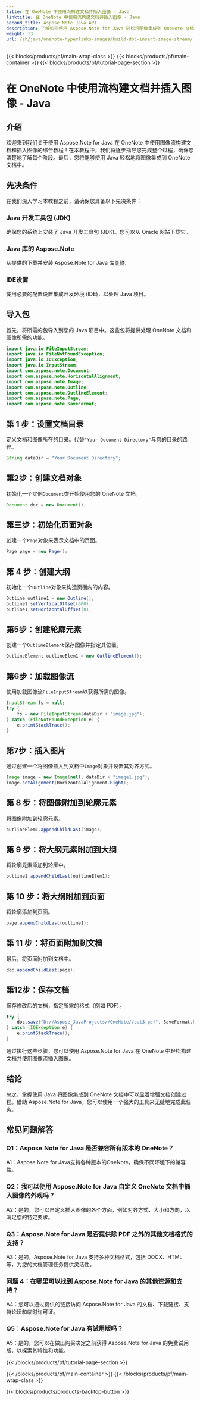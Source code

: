 ```yaml
---
title: 在 OneNote 中使用流构建文档并插入图像 - Java
linktitle: 在 OneNote 中使用流构建文档并插入图像 - Java
second_title: Aspose.Note Java API
description: 了解如何使用 Aspose.Note for Java 轻松将图像集成到 OneNote 文档中。面向 Java 开发人员的分步教程。
weight: 13
url: /zh/java/onenote-hyperlinks-images/build-doc-insert-image-stream/
---
```


{{< blocks/products/pf/main-wrap-class >}}
{{< blocks/products/pf/main-container >}}
{{< blocks/products/pf/tutorial-page-section >}}

# 在 OneNote 中使用流构建文档并插入图像 - Java

## 介绍

欢迎来到我们关于使用 Aspose.Note for Java 在 OneNote 中使用图像流构建文档和插入图像的综合教程！在本教程中，我们将逐步指导您完成整个过程，确保您清楚地了解每个阶段。最后，您将能够使用 Java 轻松地将图像集成到 OneNote 文档中。

## 先决条件

在我们深入学习本教程之前，请确保您具备以下先决条件：

### Java 开发工具包 (JDK)

确保您的系统上安装了 Java 开发工具包 (JDK)。您可以从 Oracle 网站下载它。

### Java 库的 Aspose.Note

从提供的下载并安装 Aspose.Note for Java 库[关联](https://releases.aspose.com/note/java/).

### IDE设置

使用必要的配置设置集成开发环境 (IDE)，以处理 Java 项目。

## 导入包

首先，将所需的包导入到您的 Java 项目中。这些包将提供处理 OneNote 文档和图像所需的功能。

```java
import java.io.FileInputStream;
import java.io.FileNotFoundException;
import java.io.IOException;
import java.io.InputStream;
import com.aspose.note.Document;
import com.aspose.note.HorizontalAlignment;
import com.aspose.note.Image;
import com.aspose.note.Outline;
import com.aspose.note.OutlineElement;
import com.aspose.note.Page;
import com.aspose.note.SaveFormat;
```

## 第 1 步：设置文档目录

定义文档和图像所在的目录。代替`"Your Document Directory"`与您的目录的路径。

```java
String dataDir = "Your Document Directory";
```

## 第2步：创建文档对象

初始化一个实例`Document`类开始使用您的 OneNote 文档。

```java
Document doc = new Document();
```

## 第三步：初始化页面对象

创建一个`Page`对象来表示文档中的页面。

```java
Page page = new Page();
```

## 第 4 步：创建大纲

初始化一个`Outline`对象来构造页面内的内容。

```java
Outline outline1 = new Outline();
outline1.setVerticalOffset(600);
outline1.setHorizontalOffset(0);
```

## 第5步：创建轮廓元素

创建一个`OutlineElement`保存图像并指定其位置。

```java
OutlineElement outlineElem1 = new OutlineElement();
```

## 第6步：加载图像流

使用加载图像流`FileInputStream`以获得所需的图像。

```java
InputStream fs = null;
try {
    fs = new FileInputStream(dataDir + "image.jpg");
} catch (FileNotFoundException e) {
    e.printStackTrace();
}
```

## 第7步：插入图片

通过创建一个将图像插入到文档中`Image`对象并设置其对齐方式。

```java
Image image = new Image(null, dataDir + "image1.jpg");
image.setAlignment(HorizontalAlignment.Right);
```

## 第 8 步：将图像附加到轮廓元素

将图像附加到轮廓元素。

```java
outlineElem1.appendChildLast(image);
```

## 第 9 步：将大纲元素附加到大纲

将轮廓元素添加到轮廓中。

```java
outline1.appendChildLast(outlineElem1);
```

## 第 10 步：将大纲附加到页面

将轮廓添加到页面。

```java
page.appendChildLast(outline1);
```

## 第 11 步：将页面附加到文档

最后，将页面附加到文档中。

```java
doc.appendChildLast(page);
```

## 第12步：保存文档

保存修改后的文档，指定所需的格式（例如 PDF）。

```java
try {
    doc.save("D://Aspose_JavaProjects//OneNote//out3.pdf", SaveFormat.Pdf);
} catch (IOException e) {
    e.printStackTrace();
}
```

通过执行这些步骤，您可以使用 Aspose.Note for Java 在 OneNote 中轻松构建文档并使用图像流插入图像。

## 结论

总之，掌握使用 Java 将图像集成到 OneNote 文档中可以显着增强文档创建过程。借助 Aspose.Note for Java，您可以使用一个强大的工具来无缝地完成此任务。

## 常见问题解答

### Q1：Aspose.Note for Java 是否兼容所有版本的 OneNote？

A1：Aspose.Note for Java支持各种版本的OneNote，确保不同环境下的兼容性。

### Q2：我可以使用 Aspose.Note for Java 自定义 OneNote 文档中插入图像的外观吗？

A2：是的，您可以自定义插入图像的各个方面，例如对齐方式、大小和方向，以满足您的特定要求。

### Q3：Aspose.Note for Java 是否提供除 PDF 之外的其他文档格式的支持？

A3：是的，Aspose.Note for Java 支持多种文档格式，包括 DOCX、HTML 等，为您的文档管理任务提供灵活性。

### 问题 4：在哪里可以找到 Aspose.Note for Java 的其他资源和支持？

A4：您可以通过提供的链接访问 Aspose.Note for Java 的文档、下载链接、支持论坛和临时许可证。

### Q5：Aspose.Note for Java 有试用版吗？

A5：是的，您可以在做出购买决定之前获得 Aspose.Note for Java 的免费试用版，以探索其特性和功能。

{{< /blocks/products/pf/tutorial-page-section >}}

{{< /blocks/products/pf/main-container >}}
{{< /blocks/products/pf/main-wrap-class >}}

{{< blocks/products/products-backtop-button >}}
